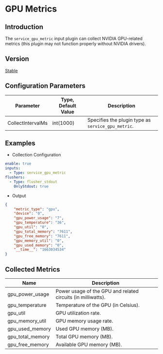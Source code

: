 # GPU Metrics

## Introduction

The `service_gpu_metric` input plugin can collect NVIDIA GPU-related metrics (this plugin may not function properly without NVIDIA drivers).

## Version

[Stable](../stability-level.md)

## Configuration Parameters

| Parameter | Type, Default Value | Description |
|----------|-------------------|-------------|
| CollectIntervalMs | int(1000) | Specifies the plugin type as `service_gpu_metric`.|

## Examples

* Collection Configuration

```yaml
enable: true
inputs:
  - Type: service_gpu_metric
flushers:
  - Type: flusher_stdout
    OnlyStdout: true
```

* Output

```json
{
    "metric_type": "gpu",
    "device": "0",
    "gpu_power_usage": "7",
    "gpu_temperature": "36",
    "gpu_util": "0",
    "gpu_total_memory": "7611",
    "gpu_free_memory": "7611",
    "gpu_memory_util": "0",
    "gpu_used_memory": "0",
    "__time__": "1663034534"
}
```

## Collected Metrics

| Name                | Description                           |
|-------------------|--------------------------------------|
| gpu_power_usage | Power usage of the GPU and related circuits (in milliwatts). |
| gpu_temperature | Temperature of the GPU (in Celsius). |
| gpu_util | GPU utilization rate. |
| gpu_memory_util | GPU memory usage rate. |
| gpu_used_memory | Used GPU memory (MB). |
| gpu_total_memory | Total GPU memory (MB). |
| gpu_free_memory | Available GPU memory (MB). |
